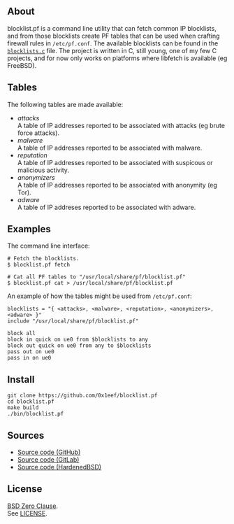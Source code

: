## About

blocklist.pf is a command line utility that can fetch common IP
blocklists, and from those blocklists create PF tables that can
be used when crafting firewall rules in `/etc/pf.conf`.
The available blocklists can be found in the
[`blocklists.c`](/src/blocklists.c)
file. The project is written in C, still young, one of my few C
projects, and for now only works on platforms where libfetch is
available (eg FreeBSD).

## Tables

The following tables are made available:

* _attacks_ <br>
  A table of IP addresses reported to be associated with attacks (eg brute force attacks).
* _malware_ <br>
  A table of IP addresses reported to be associated with malware.
* _reputation_ <br>
  A table of IP addresses reported to be associated with suspicous or malicious activity.
* _anonymizers_ <br>
  A table of IP addresses reported to be associated with anonymity (eg Tor).
* _adware_ <br>
  A table of IP addreses reported to be associated with adware.

## Examples

The command line interface:

    # Fetch the blocklists.
    $ blocklist.pf fetch

    # Cat all PF tables to "/usr/local/share/pf/blocklist.pf"
    $ blocklist.pf cat > /usr/local/share/pf/blocklist.pf

An example of how the tables might be used from `/etc/pf.conf`:

    blocklists = "{ <attacks>, <malware>, <reputation>, <anonymizers>, <adware> }"
    include "/usr/local/share/pf/blocklist.pf"

    block all
    block in quick on ue0 from $blocklists to any
    block out quick on ue0 from any to $blocklists
    pass out on ue0
    pass in on ue0

## Install

    git clone https://github.com/0x1eef/blocklist.pf
    cd blocklist.pf
    make build
    ./bin/blocklist.pf

## Sources

* [Source code (GitHub)](https://github.com/0x1eef/blocklist.pf#readme)
* [Source code (GitLab)](https://gitlab.com/0x1eef/blocklist.pf#about)
* [Source code (HardenedBSD)](https://git.hardenedbsd.org/0x1eef/blocklist.pf#about)

## License

[BSD Zero Clause](https://choosealicense.com/licenses/0bsd/).
<br>
See [LICENSE](./LICENSE).
